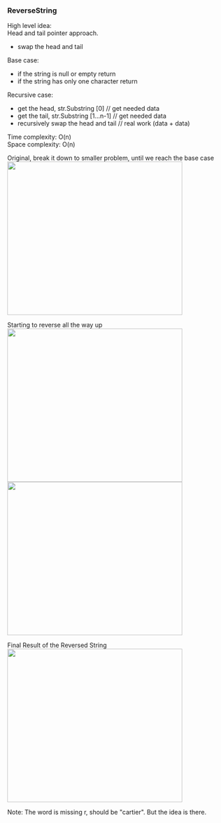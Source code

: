### ReverseString
High level idea:  
Head and tail pointer approach.  
- swap the head and tail

Base case:
- if the string is null or empty return
- if the string has only one character return

Recursive case:
- get the head, str.Substring [0]          // get needed data
- get the tail, str.Substring [1...n-1]   // get needed data
- recursively swap the head and tail     // real work (data + data)

Time complexity: O(n)  
Space complexity: O(n)  

Original, break it down to smaller problem, until we reach the base case
<img src="https://i.gyazo.com/21bdd6b619a8c9ff83171f3ba41c68f8.jpg" height="350" width="400"/>

Starting to reverse all the way up
<img src="https://i.gyazo.com/96bd398524b4de42fa836642b2b45f4f.jpg" height="350" width="400"/>
<img src="https://i.gyazo.com/0fc39c894a69a844fbcf1bcd9b9fe32b.jpg" height="350" width="400"/>

Final Result of the Reversed String
<img src="https://i.gyazo.com/814ceeea128570a0599c520ea703e423.jpg" height="350" width="400"/>


Note: The word is missing r, should be "cartier". But the idea is there.  

